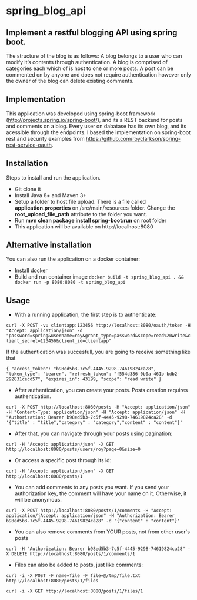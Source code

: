 # spring_blog_api

## Implement a restful blogging API using spring boot.

The structure of the blog is as follows: A blog belongs to a user who can modify it’s contents through authentication. A blog is comprised of categories each which of is host to one or more posts. A post can be commented on by anyone and does not require authentication however only the owner of the blog can delete existing comments.

## Implementation
This application was developed using spring-boot framework (http://projects.spring.io/spring-boot/), and its a REST backend for posts and comments on a blog. Every user on dabatase has its own blog, and its acessible through the endpoints. I based the implementation on spring-boot rest and security examples from https://github.com/royclarkson/spring-rest-service-oauth. 

## Installation
Steps to install and run the application. 
* Git clone it
* Install Java 8+ and Maven 3+
* Setup a folder to host file upload. There is a file called <strong>application.properties</strong> on /src/main/resources folder. Change the <strong>root_upload_file_path</strong> attribute to the folder you want. 
* Run <strong>mvn clean package install spring-boot:run</strong> on root folder
* This application will be available on http://localhost:8080

## Alternative installation
You can also run the application on a docker container:
* Install docker
* Build and run container image
`docker build -t spring_blog_api . && docker run -p 8080:8080 -t spring_blog_api`

## Usage
* With a running application, the first step is to authenticate:

`curl -X POST -vu clientapp:123456 http://localhost:8080/oauth/token -H "Accept: application/json" -d "password=spring&username=roy&grant_type=password&scope=read%20write&client_secret=123456&client_id=clientapp"`

If the authentication was succesfull, you are going to receive something like that

`{
  "access_token": "b98ed5b3-7c5f-4445-9298-74619824ca28",
  "token_type": "bearer",
  "refresh_token": "f554d386-0b0a-461b-bdb2-292831cecd57",
  "expires_in": 43199,
  "scope": "read write"
}`

* After authentication, you can create your posts. Posts creation requires authentication. 

`curl -X POST http://localhost:8080/posts -H "Accept: application/json" -H "Content-Type: application/json" -H "Accept: application/json" -H "Authorization: Bearer b98ed5b3-7c5f-4445-9298-74619824ca28" -d '{"title" : "title","category" : "category","content" : "content"}'`

* After that, you can navigate through your posts using pagination:

`curl -H "Accept: application/json" -X GET http://localhost:8080/posts/users/roy?page=0&size=0`

* Or access a specific post through its id:

`curl -H "Accept: application/json" -X GET http://localhost:8080/posts/1`

* You can add comments to any posts you want. If you send your authorization key, the comment will have your name on it. Otherwise, it will be anonymous. 

`curl -X POST http://localhost:8080/posts/1/comments -H "Accept: application/jAccept: application/json" -H "Authorization: Bearer b98ed5b3-7c5f-4445-9298-74619824ca28" -d '{"content" : "content"}'`

* You can also remove comments from YOUR posts, not from other user's posts

`curl -H "Authorization: Bearer b98ed5b3-7c5f-4445-9298-74619824ca28" -X DELETE http://localhost:8080/posts/1/comments/1`

* Files can also be added to posts, just like comments:

`curl -i -X POST -F name=file -F file=@/tmp/file.txt http://localhost:8080/posts/1/files`


`curl -i -X GET http://localhost:8080/posts/1/files/1`
